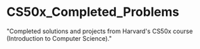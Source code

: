 # CS50x_Completed_Problems
"Completed solutions and projects from Harvard's CS50x course (Introduction to Computer Science)."
